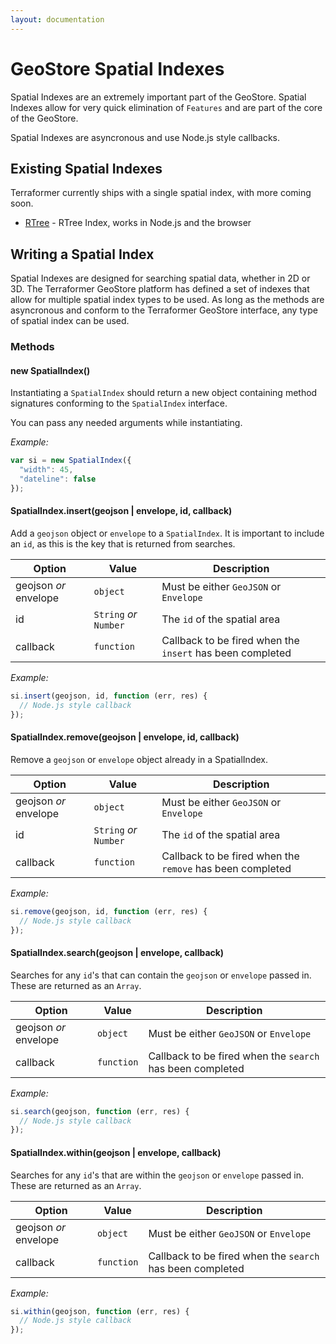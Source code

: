 ```yaml
---
layout: documentation
---
```


# GeoStore Spatial Indexes

Spatial Indexes are an extremely important part of the GeoStore.  Spatial Indexes allow for very quick elimination of `Features` and are part of the core of the GeoStore.

Spatial Indexes are asyncronous and use Node.js style callbacks.

## Existing Spatial Indexes

Terraformer currently ships with a single spatial index, with more coming soon.

* [RTree](https://github.com/esri/terraformer-geostore-rtree) - RTree Index, works in Node.js and the browser

## Writing a Spatial Index

Spatial Indexes are designed for searching spatial data, whether in 2D or 3D.  The Terraformer GeoStore platform has defined a set of indexes that allow for multiple spatial index types to be used.  As long as the methods are asyncronous and conform to the Terraformer GeoStore interface, any type of spatial index can be used.

### Methods

#### new SpatialIndex()

Instantiating a `SpatialIndex` should return a new object containing method signatures conforming to the `SpatialIndex` interface.

You can pass any needed arguments while instantiating.

_Example:_

```js
var si = new SpatialIndex({
  "width": 45,
  "dateline": false
});
```

#### SpatialIndex.insert(geojson | envelope, id, callback)

Add a `geojson` object or `envelope` to a `SpatialIndex`.  It is important to include an `id`, as this is the key that is returned from searches.

| Option | Value | Description |
| --- | --- | --- |
| geojson _or_ envelope | `object` | Must be either `GeoJSON` or `Envelope` |
| id | `String` _or_ `Number` | The `id` of the spatial area |
| callback | `function` | Callback to be fired when the `insert` has been completed |

_Example:_

```js
si.insert(geojson, id, function (err, res) {
  // Node.js style callback
});
```

#### SpatialIndex.remove(geojson | envelope, id, callback)

Remove a `geojson` or `envelope` object already in a SpatialIndex.  

| Option | Value | Description |
| --- | --- | --- |
| geojson _or_ envelope | `object` | Must be either `GeoJSON` or `Envelope` |
| id | `String` _or_ `Number` | The `id` of the spatial area |
| callback | `function` | Callback to be fired when the `remove` has been completed |

_Example:_

```js
si.remove(geojson, id, function (err, res) {
  // Node.js style callback
});
```

#### SpatialIndex.search(geojson | envelope, callback)

Searches for any `id`'s that can contain the `geojson` or `envelope` passed in.  These are returned as an `Array`.

| Option | Value | Description |
| --- | --- | --- |
| geojson _or_ envelope | `object` | Must be either `GeoJSON` or `Envelope` |
| callback | `function` | Callback to be fired when the `search` has been completed |

_Example:_

```js
si.search(geojson, function (err, res) {
  // Node.js style callback
});
```

#### SpatialIndex.within(geojson | envelope, callback)

Searches for any `id`'s that are within the `geojson` or `envelope` passed in.  These are returned as an `Array`.

| Option | Value | Description |
| --- | --- | --- |
| geojson _or_ envelope | `object` | Must be either `GeoJSON` or `Envelope` |
| callback | `function` | Callback to be fired when the `search` has been completed |

_Example:_

```js
si.within(geojson, function (err, res) {
  // Node.js style callback
});
```
